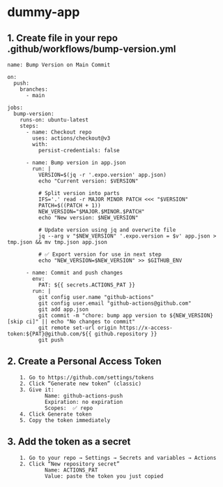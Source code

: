# dummy-app

## 1. Create file in your repo .github/workflows/bump-version.yml

```
name: Bump Version on Main Commit

on:
  push:
    branches:
      - main

jobs:
  bump-version:
    runs-on: ubuntu-latest
    steps:
      - name: Checkout repo
        uses: actions/checkout@v3
        with:
          persist-credentials: false

      - name: Bump version in app.json
        run: |
          VERSION=$(jq -r '.expo.version' app.json)
          echo "Current version: $VERSION"

          # Split version into parts
          IFS='.' read -r MAJOR MINOR PATCH <<< "$VERSION"
          PATCH=$((PATCH + 1))
          NEW_VERSION="$MAJOR.$MINOR.$PATCH"
          echo "New version: $NEW_VERSION"

          # Update version using jq and overwrite file
          jq --arg v "$NEW_VERSION" '.expo.version = $v' app.json > tmp.json && mv tmp.json app.json

          # ✅ Export version for use in next step
          echo "NEW_VERSION=$NEW_VERSION" >> $GITHUB_ENV

      - name: Commit and push changes
        env:
          PAT: ${{ secrets.ACTIONS_PAT }}
        run: |
          git config user.name "github-actions"
          git config user.email "github-actions@github.com"
          git add app.json
          git commit -m "chore: bump app version to ${NEW_VERSION} [skip ci]" || echo "No changes to commit"
          git remote set-url origin https://x-access-token:${PAT}@github.com/${{ github.repository }}
          git push

```

## 2. Create a Personal Access Token

        1. Go to https://github.com/settings/tokens
        2. Click “Generate new token” (classic)
        3. Give it:
                Name: github-actions-push
                Expiration: no expiration
                Scopes:  ✅ repo
        4. Click Generate token
        5. Copy the token immediately

## 3. Add the token as a secret

        1. Go to your repo → Settings → Secrets and variables → Actions
        2. Click “New repository secret”
                Name: ACTIONS_PAT
                Value: paste the token you just copied
